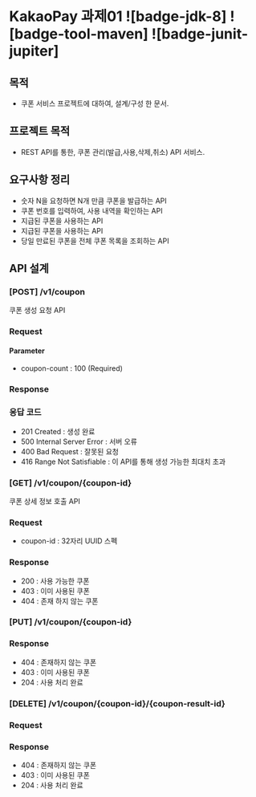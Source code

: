 # KakaoPay 과제01  ![badge-jdk-8] ![badge-tool-maven] ![badge-junit-jupiter]

## 목적 
- 쿠폰 서비스 프로젝트에 대하여, 설계/구성 한 문서.

## 프로젝트 목적 
- REST API를 통한, 쿠폰 관리(발급,사용,삭제,취소) API 서비스.

## 요구사항 정리 
- 숫자 N을 요청하면 N개 만큼 쿠폰을 발급하는 API
- 쿠폰 번호를 입력하여, 사용 내역을 확인하는 API
- 지급된 쿠폰을 사용하는 API 
- 지급된 쿠폰을 사용하는 API 
- 당일 만료된 쿠폰을 전체 쿠폰 목록을 조회하는 API 

## API 설계
### [POST] /v1/coupon
쿠폰 생성 요청 API 
### Request
#### Parameter
- coupon-count :  100 (Required)

### Response 
### 응답 코드 
- 201 Created : 생성 완료 
- 500 Internal Server Error : 서버 오류 
- 400 Bad Request : 잘못된 요청 
- 416 Range Not Satisfiable : 이 API를 통해 생성 가능한 최대치 초과


### [GET] /v1/coupon/{coupon-id}
쿠폰 상세 정보 호출 API 
### Request 
- coupon-id : 32자리 UUID 스펙 

### Response
- 200 : 사용 가능한 쿠폰
- 403 : 이미 사용된 쿠폰
- 404 : 존재 하지 않는 쿠폰 


### [PUT] /v1/coupon/{coupon-id}
### Response
- 404 : 존재하지 않는 쿠폰 
- 403 : 이미 사용된 쿠폰 
- 204 : 사용 처리 완료 


### [DELETE] /v1/coupon/{coupon-id}/{coupon-result-id}
### Request 


### Response
- 404 : 존재하지 않는 쿠폰 
- 403 : 이미 사용된 쿠폰 
- 204 : 사용 처리 완료 

